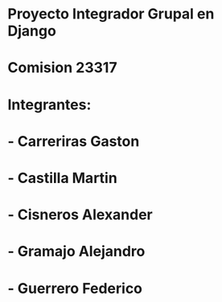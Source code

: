 
# Proyecto Integrador Grupal en Django
# Comision 23317
# Integrantes:
# - Carreriras Gaston
# - Castilla Martin
# - Cisneros Alexander
# - Gramajo Alejandro
# - Guerrero Federico


